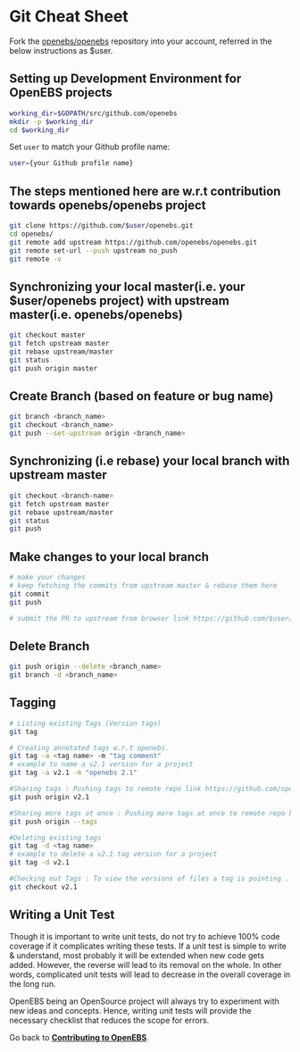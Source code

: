# Git Cheat Sheet

Fork the [openebs/openebs](https://github.com/openebs/openebs) repository into your account, referred in the below instructions as $user.

## Setting up Development Environment for OpenEBS projects

```bash
working_dir=$GOPATH/src/github.com/openebs
mkdir -p $working_dir
cd $working_dir
```

Set `user` to match your Github profile name:

```bash
user={your Github profile name}
```

## The steps mentioned here are w.r.t contribution towards openebs/openebs project

```bash
git clone https://github.com/$user/openebs.git
cd openebs/
git remote add upstream https://github.com/openebs/openebs.git
git remote set-url --push upstream no_push
git remote -v
```

## Synchronizing your local master(i.e. your $user/openebs project) with upstream master(i.e. openebs/openebs)

```bash
git checkout master
git fetch upstream master
git rebase upstream/master
git status
git push origin master
```

## Create Branch (based on feature or bug name)

```bash
git branch <branch_name>
git checkout <branch_name>
git push --set-upstream origin <branch_name>
```

## Synchronizing (i.e rebase) your local branch with upstream master

```bash
git checkout <branch-name>
git fetch upstream master
git rebase upstream/master
git status
git push
```

## Make changes to your local branch

```bash
# make your changes
# keep fetching the commits from upstream master & rebase them here
git commit
git push

# submit the PR to upstream from browser link https://github.com/$user/openebs
```

## Delete Branch

```bash
git push origin --delete <branch_name>
git branch -d <branch_name>
```

## Tagging

```bash
# Listing existing Tags (Version tags)
git tag
```
``` bash
# Creating annotated tags w.r.t openebs.
git tag -a <tag name> -m "tag comment"
# example to name a v2.1 version for a project
git tag -a v2.1 -m "openebs 2.1"
```
``` bash
#Sharing tags : Pushing tags to remote repo link https://github.com/openebs/openebs.git
git push origin v2.1

#Sharing more tags at once : Pushing more tags at once to remote repo https://github.com/openebs/openebs.git
git push origin --tags
```
``` bash
#Deleting existing tags
git tag -d <tag name>
# example to delete a v2.1 tag version for a project
git tag -d v2.1
```
```bash
#Checking out Tags : To view the versions of files a tag is pointing . 
git checkout v2.1

```
## Writing a Unit Test

Though it is important to write unit tests, do not try to achieve 100% code coverage if it complicates writing these tests. If a unit test is simple to write & understand, most probably it will be extended when new code gets added. However, the reverse will lead to its removal on the whole. In other words, complicated unit tests will lead to decrease in the overall coverage in the long run.

OpenEBS being an OpenSource project will always try to experiment with new ideas and concepts. Hence, writing unit tests will provide the necessary checklist that reduces the scope for errors.

Go back to [**Contributing to OpenEBS**](../CONTRIBUTING.md).
